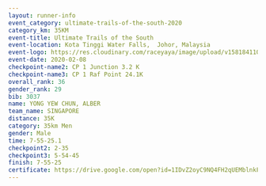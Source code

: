 ```yaml
--- 
layout: runner-info 
event_category: ultimate-trails-of-the-south-2020 
category_km: 35KM 
event-title: Ultimate Trails of the South 
event-location: Kota Tinggi Water Falls,  Johor, Malaysia 
event-logo: https://res.cloudinary.com/raceyaya/image/upload/v1581841103/logo/2020/ultimate-trails-2020_i93dfj.jpg 
event-date: 2020-02-08 
checkpoint-name2: CP 1 Junction 3.2 K 
checkpoint-name3: CP 1 Raf Point 24.1K 
overall_rank: 36
gender_rank: 29
bib: 3037
name: YONG YEW CHUN, ALBER
team_name: SINGAPORE
distance: 35K
category: 35km Men
gender: Male
time: 7-55-25.1
checkpoint2: 2-35
checkpoint3: 5-54-45
finish: 7-55-25
certificate: https://drive.google.com/open?id=1IDvZ2oyC9NQ4FH2qUEMblnkFJYNbfJsG
--- 
```

